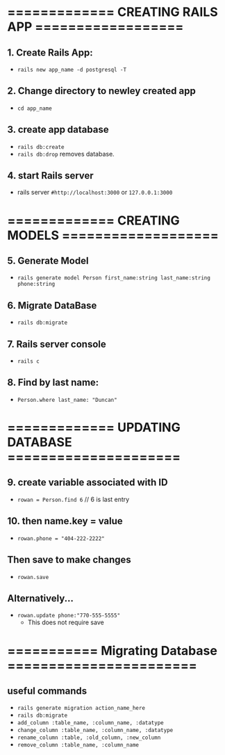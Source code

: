 #  ============= CREATING RAILS APP ==================
## 1. Create Rails App:
- `rails new app_name -d postgresql -T`
## 2. Change directory to newley created app
- `cd app_name`
## 3. create app database
- `rails db:create`
- `rails db:drop` removes database.
## 4. start Rails server
- rails server `#http://localhost:3000` or `127.0.0.1:3000`

# ============= CREATING MODELS ===================
## 5. Generate Model 
- `rails generate model Person first_name:string last_name:string phone:string`
## 6. Migrate DataBase
- `rails db:migrate`
## 7. Rails server console
- `rails c`
## 8. Find by last name:
- `Person.where last_name: "Duncan"`
# ============= UPDATING DATABASE =====================
## 9. create variable associated with ID
- `rowan = Person.find 6`  // 6 is last entry
## 10. then name.key = value
- `rowan.phone = "404-222-2222"`
## Then save to make changes
- `rowan.save`
## Alternatively... 
- `rowan.update phone:"770-555-5555"` 
  - This does not require save

# =========== Migrating Database =======================
## useful commands
- `rails generate migration action_name_here`
- `rails db:migrate`
- `add_column :table_name, :column_name, :datatype`
- `change_column :table_name, :column_name, :datatype`
- `rename_column :table, :old_column, :new_column`
- `remove_column :table_name, :column_name`